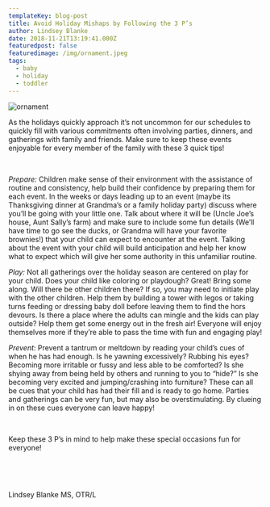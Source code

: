 ```yaml
---
templateKey: blog-post
title: Avoid Holiday Mishaps by Following the 3 P’s
author: Lindsey Blanke
date: 2018-11-21T13:19:41.000Z
featuredpost: false
featuredimage: /img/ornament.jpeg
tags: 
  - baby
  - holiday
  - toddler
---
```

![ornament](/img/ornament.jpeg)

As the holidays quickly approach it’s not uncommon for our schedules to quickly fill with various commitments often involving parties, dinners, and gatherings with family and friends. Make sure to keep these events enjoyable for every member of the family with these 3 quick tips!

 

_Prepare:_ Children make sense of their environment with the assistance of routine and consistency, help build their confidence by preparing them for each event. In the weeks or days leading up to an event (maybe its Thanksgiving dinner at Grandma’s or a family holiday party) discuss where you’ll be going with your little one. Talk about where it will be (Uncle Joe’s house, Aunt Sally’s farm) and make sure to include some fun details (We’ll have time to go see the ducks, or Grandma will have your favorite brownies!) that your child can expect to encounter at the event. Talking about the event with your child will build anticipation and help her know what to expect which will give her some authority in this unfamiliar routine.

_Play:_ Not all gatherings over the holiday season are centered on play for your child. Does your child like coloring or playdough? Great! Bring some along. Will there be other children there? If so, you may need to initiate play with the other children. Help them by building a tower with legos or taking turns feeding or dressing baby doll before leaving them to find the hors devours. Is there a place where the adults can mingle and the kids can play outside? Help them get some energy out in the fresh air! Everyone will enjoy themselves more if they’re able to pass the time with fun and engaging play!

_Prevent_: Prevent a tantrum or meltdown by reading your child’s cues of when he has had enough. Is he yawning excessively? Rubbing his eyes? Becoming more irritable or fussy and less able to be comforted? Is she shying away from being held by others and running to you to “hide?” Is she becoming very excited and jumping/crashing into furniture? These can all be cues that your child has had their fill and is ready to go home. Parties and gatherings can be very fun, but may also be overstimulating. By clueing in on these cues everyone can leave happy!

 

Keep these 3 P’s in mind to help make these special occasions fun for everyone!

 

 

Lindsey Blanke MS, OTR/L
